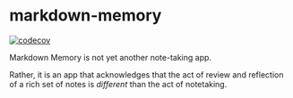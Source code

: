# markdown-memory

[![codecov](https://codecov.io/gh/dannywieser/markdown-memory/graph/badge.svg?token=DFJ9UENGQU)](https://codecov.io/gh/dannywieser/markdown-memory)

Markdown Memory is not yet another note-taking app.

Rather, it is an app that acknowledges that the act of review and reflection of a rich set of notes is _different_ than the act of notetaking.
